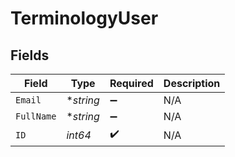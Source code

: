 # TerminologyUser


## Fields

| Field              | Type               | Required           | Description        |
| ------------------ | ------------------ | ------------------ | ------------------ |
| `Email`            | **string*          | :heavy_minus_sign: | N/A                |
| `FullName`         | **string*          | :heavy_minus_sign: | N/A                |
| `ID`               | *int64*            | :heavy_check_mark: | N/A                |